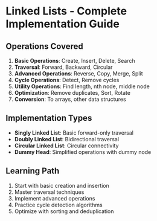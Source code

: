 # Linked Lists - Complete Implementation Guide

## Operations Covered
1. **Basic Operations**: Create, Insert, Delete, Search
2. **Traversal**: Forward, Backward, Circular
3. **Advanced Operations**: Reverse, Copy, Merge, Split
4. **Cycle Operations**: Detect, Remove cycles
5. **Utility Operations**: Find length, nth node, middle node
6. **Optimization**: Remove duplicates, Sort, Rotate
7. **Conversion**: To arrays, other data structures

## Implementation Types
- **Singly Linked List**: Basic forward-only traversal
- **Doubly Linked List**: Bidirectional traversal
- **Circular Linked List**: Circular connectivity
- **Dummy Head**: Simplified operations with dummy node

## Learning Path
1. Start with basic creation and insertion
2. Master traversal techniques
3. Implement advanced operations
4. Practice cycle detection algorithms
5. Optimize with sorting and deduplication
